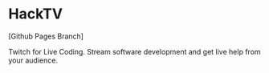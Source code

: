 HackTV
======

[Github Pages Branch]

Twitch for Live Coding.  Stream software development and get live help from your audience.
